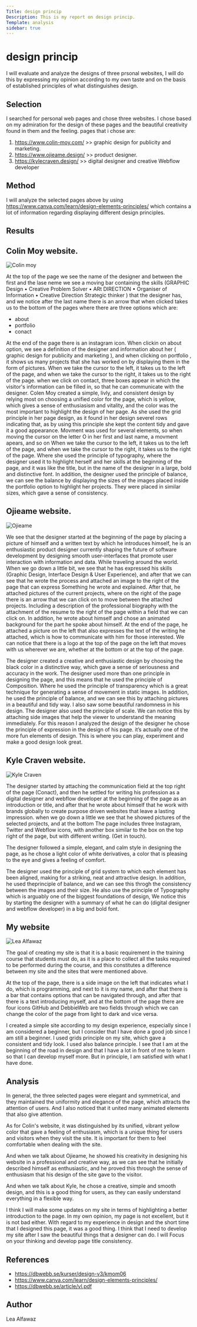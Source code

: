 ```yaml
---
Title: design princip
Description: This is my report on design princip.
Template: analysis
sidebar: true
---
```

design princip
=======================

I will evaluate and analyze the designs of three prsonal websites, I will do this by expressing my opinion according to my own taste and on the basis of established principles of what distinguishes design.

Selection
-----------------------

I searched for personal web pages and chose three websites. I chose based on my admiration for the design of these pages and the beautiful creativity found in them and the feeling.
pages that i chose are:
1. https://www.colin-moy.com/ >>  graphic design for publicity and marketing.
2. https://www.ojieame.design/ >>  product designer.
3. https://kylecraven.design/ >>  digital designer and creative Webflow developer

Method
-----------------------

I will analyze the selected pages above by using https://www.canva.com/learn/design-elements-principles/
which contains a lot of information regarding displaying different design principles.

Results
-----------------------
## Colin Moy website.
![Colin moy](%assets_url%/img/colin.jpg)

At the top of the page we see the name of the designer and between the first and the lase neme we see a moving bar containing the skills (GRAPHIC Design • Creative Problem Solver • ARt DIRECTION • Organiser of Information • Creative Direction Strategic thinker ) that the designer has, and we notice after the last name there is an arrow that when clicked takes us to the bottom of the pages where there are three options which are:
* about
* portfolio
* conact

At the end of the page there is an instagram icon.
When clickin on about option, we see a definition of the designer and information about her ( graphic design for publicity and marketing ), and when clicking on portfolio , it shows us many projects that she has worked on by displaying them in the form of pictures. When we take the cursor to the left, it takes us to the left of the page, and when we take the cursor to the right, it takes us to the right of the page. when we click on contact, three boxes appear in which the visitor's information can be filled in, so that he can communicate with the designer.
Colen Moy created a simple, livly, and consistent design by relying most on choosing a unified color for the page, which is yellow, which gives a sense of enthusiasism and vitality, and the color was the most important to highlight the design of her page.
As she used the grid principle in her page design, as it found in her design severel rows indicating that, as by using this principle she kept the content tidy and gave it a good appearance.
Movment was used for several elements, so when moving the cursor on the letter O in her first and last name, a movment apears, and so on When we take the cursor to the left, it takes us to the left of the page, and when we take the cursor to the right, it takes us to the right of the page.
Where she used the principle of typography, where the designer used it to highlight herself and her skills at the beginning of the page, and it was like the title, but in the name of the designer in a large, bold and distinctive font.
In addition, the designer used the principle of balance, we can see the balance by displaying the sizes of the images placed inside the portfolio option to highlight her projects. They were placed in similar sizes, which gave a sense of consistency.

## Ojieame website.
![Ojieame](%assets_url%/img/ojieame.jpg)

We see that the designer started at the beginning of the page by placing a picture of himself and a written text by which he introduces himself, he is an enthusiastic product designer currently shaping the future of software development by designing smooth user-interfaces that promote user interaction with information and data. While traveling around the world. When we go down a little bit, we see that he has expressed his skills (Graphic Design, Interface Design &
User Experience), and after that we can see that he wrote the process and attached an image to the right of the page that can express  Something he wrote and explained. After that, he attached pictures of the current projects, where on the right of the page there is an arrow that we can click on to move between the attached projects.  Including a description of the professional biography with the attachment of the resume to the right of the page within a field that we can click on.  In addition, he wrote about himself and chose an animated background for the part he spoke about himself.  At the end of the page, he attached a picture on the left that also expresses the text of the writing he attached, which is how to communicate with him for those interested.  We can notice that there is a logo at the top of the page on the left that moves with us wherever we are, whether at the bottom or at the top of the page.

The designer created a creative and enthusiastic design by choosing the black color in a distinctive way, which gave a sense of seriousness and accuracy in the work.
The designer used more than one principle in designing the page, and this means that he used the principle of Composition.
Where he used the principle of transparency which is a great technique for generating a sense of movement in static images. In addition, he used the principle of balance, and we can see this by attaching pictures in a beautiful and tidy way.
I also saw some beautiful randomness in his design.
The designer also used the principle of scale. We can notice this by attaching side images that help the viewer to understand the meaning immediately.
For this reason I analyzed the design of the designer he chose the principle of expression in the design of his page. it’s actually one of the more fun elements of design. This is where you can play, experiment and make a good design look great.

## Kyle Craven website.
![Kyle Craven](%assets_url%/img/kyle.png)

The designer started by attaching the communication field at the top right of the page (Conact), and then he settled for writing his profession as a digital designer and webflow developer at the beginning of the page as an introduction or title, and after that he wrote about himself that he work with brands globally to create purpose driven websites that leave a lasting impression. when we go down a little we see that he showed pictures of the selected projects, and at the bottom The page includes three Instagram, Twitter and Webflow icons, with another box similar to the box on the top right of the page, but with different writing. (Get in touch).

The designer followed a simple, elegant, and calm style in designing the page, as he chose a light color of white derivatives, a color that is pleasing to the eye and gives a feeling of comfort.

The designer used the principle of grid system to which each element has been aligned, making for a striking, neat and attractive design.
In addition, he used theprinciple of balance, and we can see this throgh the consistency between the images and their size.
He also use the principle of Typography which is arguably one of the biggest foundations of design, We notice this by starting the designer with a summary of what he can do (digital designer and webflow developer) in a big and bold font.

## My website
![Lea Alfawaz](%assets_url%/img/lea.jpg)

The goal of creating my site is that it is a basic requirement in the training course that students must do, as it is a place to collect all the tasks required to be performed during the course, and this constitutes a difference between my site and the sites that were mentioned above.

At the top of the page, there is a side image on the left that indicates what I do, which is programming, and next to it is my name, and after that there is a bar that contains options that can be navigated through, and after that there is a text introducing myself, and at the bottom of the page there are four icons  GitHub and DebbieWeb are two fields through which we can change the color of the page from light to dark and vice versa.

I created a simple site according to my design experience, especially since I am considered a beginner, but I consider that I have done a good job since I am still a beginner. I used grids principle on my site, which gave a consistent and tidy look.
I used also balance principle.
I see that I am at the beginning of the road in design and that I have a lot in front of me to learn so that I can develop myself more.  But in principle, I am satisfied with what I have done.

Analysis
-----------------------
In general, the three selected pages were elegant and symmetrical, and they maintained the uniformity and elegance of the page, which attracts the attention of users.
And I also noticed that it united many animated elements that also give attention.

As for Colin's website, it was distinguished by its unified, vibrant yellow color that gave a feeling of enthusiasm, which is a unique thing for users and visitors when they visit the site. It is important for them to feel comfortable when dealing with the site.

And when we talk about Ojieame, he showed his creativity in designing his website in a professional and creative way, as we can see that he initially described himself as enthusiastic, and he proved this through the sense of enthusiasm that his design of the site gave to the visitor.

And when we talk about Kyle, he chose a creative, simple and smooth design, and this is a good thing for users, as they can easily understand everything in a flexible way.

I think I will make some updates on my site in terms of highlighting a better introduction to the page.
In my own opinion, my page is not excellent, but it is not bad either. With regard to my experience in design and the short time that I designed this page, it was a good thing. I think that I need to develop my site after I saw the beautiful things that a designer can do. I will  Focus on your thinking and develop page title consistency.

References
-----------------------

* https://dbwebb.se/kurser/design-v3/kmom06
* https://www.canva.com/learn/design-elements-principles/
* https://dbwebb.se/article/vl.pdf

Author
-----------------------

Lea Alfawaz